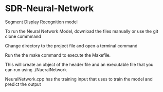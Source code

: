 # SDR-Neural-Network
Segment Display Recognition model


To run the Neural Network Model, download the files manually or use the git clone commmand 

Change directory to the project file and open a terminal command 

Run the the make command to execute the Makefile. 

This will create an object of the header file and an executable file that you can run using ./NueralNetwork

NeuralNetwork.cpp has the training input that uses to train the model and predict the output
